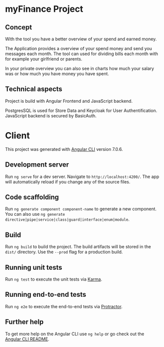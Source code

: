 # myFinance Project

## Concept

With the tool you have a better overview of your spend and earned money. 

The Application provides a overview of your spend money and send you messages each month.
The tool can used for dividing bills each month with for example your girlfriend or parents. 

In your private overview you can also see in charts how much your salary was or how much you have money you have spent.

## Technical aspects

Project is build with Angular Frontend and JavaScript backend.

PostgresSQL is used for Store Data and Keycloak for User Authentification. 
JavaScript backend is secured by BasicAuth.


# Client

This project was generated with [Angular CLI](https://github.com/angular/angular-cli) version 7.0.6.

## Development server

Run `ng serve` for a dev server. Navigate to `http://localhost:4200/`. The app will automatically reload if you change any of the source files.

## Code scaffolding

Run `ng generate component component-name` to generate a new component. You can also use `ng generate directive|pipe|service|class|guard|interface|enum|module`.

## Build

Run `ng build` to build the project. The build artifacts will be stored in the `dist/` directory. Use the `--prod` flag for a production build.

## Running unit tests

Run `ng test` to execute the unit tests via [Karma](https://karma-runner.github.io).

## Running end-to-end tests

Run `ng e2e` to execute the end-to-end tests via [Protractor](http://www.protractortest.org/).

## Further help

To get more help on the Angular CLI use `ng help` or go check out the [Angular CLI README](https://github.com/angular/angular-cli/blob/master/README.md).
